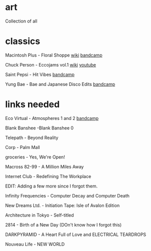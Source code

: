 # art
Collection of all 

# classics

Macintosh Plus - Floral Shoppe [wiki](https://en.wikipedia.org/wiki/Floral_Shoppe) [bandcamp](https://vektroid.bandcamp.com/album/floral-shoppe)  

Chuck Person - Eccojams vol.1 [wiki](https://en.wikipedia.org/wiki/Chuck_Person%27s_Eccojams_Vol._1) [youtube](https://www.youtube.com/watch?v=unN7QvSWSTo)

Saint Pepsi - Hit Vibes [bandcamp](https://keatscollective.bandcamp.com/album/hit-vibes)

Yung Bae - Bae and Japanese Disco Edits [bandcamp](https://yungbaebae.bandcamp.com/album/japanese-disco-edits)

# links needed

Eco Virtual - Atmospheres 1 and 2 [bandcamp](https://ecovirtual.bandcamp.com/album/atmospheres-1)

Blank Banshee -Blank Banshee 0

Telepath - Beyond Reality

Corp - Palm Mall

groceries - Yes, We're Open!

Macross 82-99 - A Million Miles Away

Internet Club - Redefining The Workplace

EDIT: Adding a few more since I forgot them.

Infinity Frequencies - Computer Decay and Computer Death

New Dreams Ltd. - Initiation Tape: Isle of Avalon Edition

Architecture in Tokyo - Self-titled

2814 - Birth of a New Day (DOn't know how I forgot this)

DARKPYRAMID - A Heart Full of Love and ELECTRICAL TEARDROPS

Nouveau Life - NEW WORLD
